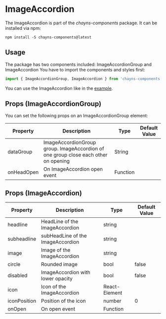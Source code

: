 # ImageAccordion

The ImageAccordion is part of the _chayns-components_ package. It can be
installed via npm:

```
npm install -S chayns-components@latest
```

## Usage

The package has two components included: ImageAccordionGroup and ImageAccordion
You have to import the components and styles first:

```jsx harmony
import { ImageAccordionGroup, ImageAccordion } from 'chayns-components';
```

You can use the ImageAccordion like in the
[example](https://github.com/TobitSoftware/chayns-components/blob/master/examples/react-chayns-image_accordion/Example.jsx).

## Props (ImageAccordionGroup)

You can set the following props on an ImageAccordionGroup element:

| Property   | Description                                                                        | Type     | Default Value |
| ---------- | ---------------------------------------------------------------------------------- | -------- | ------------- |
| dataGroup  | ImageAccordionGroup group. ImageAccordion of one group close each other on opening | String   |               |
| onHeadOpen | On ImageAccordion open event                                                       | Function |               |

## Props (ImageAccordion)

| Property     | Description                       | Type          | Default Value |
| ------------ | --------------------------------- | ------------- | ------------- |
| headline     | HeadLine of the ImageAccordion    | string        |               |
| subheadline  | subHeadLine of the ImageAccordion | string        |               |
| image        | Image of the ImageAccordion       | string        |               |
| circle       | Rounded image                     | bool          | false         |
| disabled     | ImageAccordion with lower opacity | bool          | false         |
| icon         | Icon of the ImageAccordion        | React-Element |               |
| iconPosition | Position of the icon              | number        | 0             |
| onOpen       | On open event                     | Function      |               |
